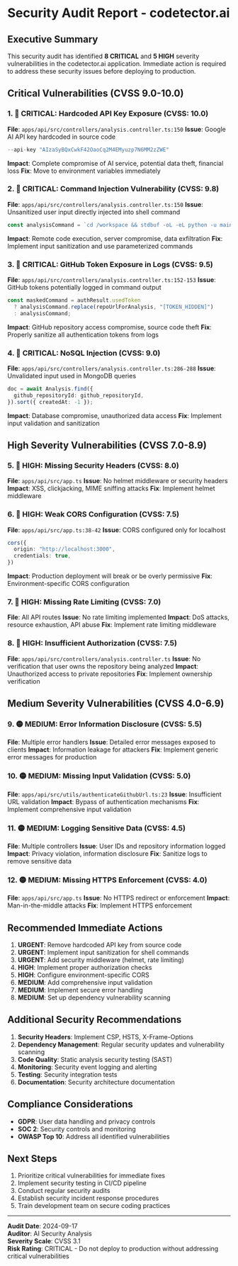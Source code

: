 # Security Audit Report - codetector.ai

## Executive Summary

This security audit has identified **8 CRITICAL** and **5 HIGH** severity vulnerabilities in the codetector.ai application. Immediate action is required to address these security issues before deploying to production.

## Critical Vulnerabilities (CVSS 9.0-10.0)

### 1. 🚨 CRITICAL: Hardcoded API Key Exposure (CVSS: 10.0)
**File**: `apps/api/src/controllers/analysis.controller.ts:150`
**Issue**: Google AI API key hardcoded in source code
```typescript
--api-key "AIzaSyBQxCwkF42OaoCq2M4EMyuzp7N6MM2zZWE"
```
**Impact**: Complete compromise of AI service, potential data theft, financial loss
**Fix**: Move to environment variables immediately

### 2. 🚨 CRITICAL: Command Injection Vulnerability (CVSS: 9.8)
**File**: `apps/api/src/controllers/analysis.controller.ts:150`
**Issue**: Unsanitized user input directly injected into shell command
```typescript
const analysisCommand = `cd /workspace && stdbuf -oL -eL python -u main.py "${repoUrlForAnalysis}" --model "${model}" --mode=full_repo_analysis --api-key "AIzaSyBQxCwkF42OaoCq2M4EMyuzp7N6MM2zZWE"`;
```
**Impact**: Remote code execution, server compromise, data exfiltration
**Fix**: Implement input sanitization and use parameterized commands

### 3. 🚨 CRITICAL: GitHub Token Exposure in Logs (CVSS: 9.5)
**File**: `apps/api/src/controllers/analysis.controller.ts:152-153`
**Issue**: GitHub tokens potentially logged in command output
```typescript
const maskedCommand = authResult.usedToken
  ? analysisCommand.replace(repoUrlForAnalysis, "[TOKEN_HIDDEN]")
  : analysisCommand;
```
**Impact**: GitHub repository access compromise, source code theft
**Fix**: Properly sanitize all authentication tokens from logs

### 4. 🚨 CRITICAL: NoSQL Injection (CVSS: 9.0)
**File**: `apps/api/src/controllers/analysis.controller.ts:286-288`
**Issue**: Unvalidated input used in MongoDB queries
```typescript
doc = await Analysis.find({
  github_repositoryId: github_repositoryId,
}).sort({ createdAt: -1 });
```
**Impact**: Database compromise, unauthorized data access
**Fix**: Implement input validation and sanitization

## High Severity Vulnerabilities (CVSS 7.0-8.9)

### 5. 🔴 HIGH: Missing Security Headers (CVSS: 8.0)
**File**: `apps/api/src/app.ts`
**Issue**: No helmet middleware or security headers
**Impact**: XSS, clickjacking, MIME sniffing attacks
**Fix**: Implement helmet middleware

### 6. 🔴 HIGH: Weak CORS Configuration (CVSS: 7.5)
**File**: `apps/api/src/app.ts:38-42`
**Issue**: CORS configured only for localhost
```typescript
cors({
  origin: "http://localhost:3000",
  credentials: true,
})
```
**Impact**: Production deployment will break or be overly permissive
**Fix**: Environment-specific CORS configuration

### 7. 🔴 HIGH: Missing Rate Limiting (CVSS: 7.0)
**File**: All API routes
**Issue**: No rate limiting implemented
**Impact**: DoS attacks, resource exhaustion, API abuse
**Fix**: Implement rate limiting middleware

### 8. 🔴 HIGH: Insufficient Authorization (CVSS: 7.5)
**File**: `apps/api/src/controllers/analysis.controller.ts`
**Issue**: No verification that user owns the repository being analyzed
**Impact**: Unauthorized access to private repositories
**Fix**: Implement ownership verification

## Medium Severity Vulnerabilities (CVSS 4.0-6.9)

### 9. 🟡 MEDIUM: Error Information Disclosure (CVSS: 5.5)
**File**: Multiple error handlers
**Issue**: Detailed error messages exposed to clients
**Impact**: Information leakage for attackers
**Fix**: Implement generic error messages for production

### 10. 🟡 MEDIUM: Missing Input Validation (CVSS: 5.0)
**File**: `apps/api/src/utils/authenticateGithubUrl.ts:23`
**Issue**: Insufficient URL validation
**Impact**: Bypass of authentication mechanisms
**Fix**: Implement comprehensive input validation

### 11. 🟡 MEDIUM: Logging Sensitive Data (CVSS: 4.5)
**File**: Multiple controllers
**Issue**: User IDs and repository information logged
**Impact**: Privacy violation, information disclosure
**Fix**: Sanitize logs to remove sensitive data

### 12. 🟡 MEDIUM: Missing HTTPS Enforcement (CVSS: 4.0)
**File**: `apps/api/src/app.ts`
**Issue**: No HTTPS redirect or enforcement
**Impact**: Man-in-the-middle attacks
**Fix**: Implement HTTPS enforcement

## Recommended Immediate Actions

1. **URGENT**: Remove hardcoded API key from source code
2. **URGENT**: Implement input sanitization for shell commands  
3. **URGENT**: Add security middleware (helmet, rate limiting)
4. **HIGH**: Implement proper authorization checks
5. **HIGH**: Configure environment-specific CORS
6. **MEDIUM**: Add comprehensive input validation
7. **MEDIUM**: Implement secure error handling
8. **MEDIUM**: Set up dependency vulnerability scanning

## Additional Security Recommendations

1. **Security Headers**: Implement CSP, HSTS, X-Frame-Options
2. **Dependency Management**: Regular security updates and vulnerability scanning
3. **Code Quality**: Static analysis security testing (SAST)
4. **Monitoring**: Security event logging and alerting
5. **Testing**: Security integration tests
6. **Documentation**: Security architecture documentation

## Compliance Considerations

- **GDPR**: User data handling and privacy controls
- **SOC 2**: Security controls and monitoring
- **OWASP Top 10**: Address all identified vulnerabilities

## Next Steps

1. Prioritize critical vulnerabilities for immediate fixes
2. Implement security testing in CI/CD pipeline
3. Conduct regular security audits
4. Establish security incident response procedures
5. Train development team on secure coding practices

---

**Audit Date**: 2024-09-17  
**Auditor**: AI Security Analysis  
**Severity Scale**: CVSS 3.1  
**Risk Rating**: CRITICAL - Do not deploy to production without addressing critical vulnerabilities